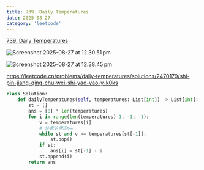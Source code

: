 ```yaml
---
title: 739. Daily Temperatures
date: 2025-08-27
category: 'leetcode'
---
```


[739. Daily Temperatures](https://leetcode.cn/problems/daily-temperatures/)

![Screenshot 2025-08-27 at 12.30.51 pm](assets/Screenshot%202025-08-27%20at%2012.30.51%E2%80%AFpm.png)

![Screenshot 2025-08-27 at 12.38.45 pm](assets/Screenshot%202025-08-27%20at%2012.38.45%E2%80%AFpm.png)

https://leetcode.cn/problems/daily-temperatures/solutions/2470179/shi-pin-jiang-qing-chu-wei-shi-yao-yao-y-k0ks

```python
class Solution:
    def dailyTemperatures(self, temperatures: List[int]) -> List[int]:
        st = []
        ans = [0] * len(temperatures)
        for i in range(len(temperatures)-1, -1, -1):
            v = temperatures[i]
            # 注意这里的>=
            while st and v >= temperatures[st[-1]]:
                st.pop()
            if st:
                ans[i] = st[-1] - i
            st.append(i)
        return ans
```
